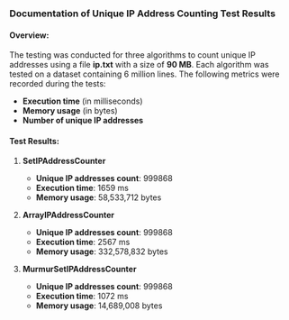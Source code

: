 ### Documentation of Unique IP Address Counting Test Results

#### Overview:
The testing was conducted for three algorithms to count unique IP addresses using a file **ip.txt** with a size of **90 MB**. Each algorithm was tested on a dataset containing 6 million lines. The following metrics were recorded during the tests:

- **Execution time** (in milliseconds)
- **Memory usage** (in bytes)
- **Number of unique IP addresses**

#### Test Results:

1. **SetIPAddressCounter**
    - **Unique IP addresses count**: 999868
    - **Execution time**: 1659 ms
    - **Memory usage**: 58,533,712 bytes

2. **ArrayIPAddressCounter**
    - **Unique IP addresses count**: 999868
    - **Execution time**: 2567 ms
    - **Memory usage**: 332,578,832 bytes

3. **MurmurSetIPAddressCounter**
    - **Unique IP addresses count**: 999868
    - **Execution time**: 1072 ms
    - **Memory usage**: 14,689,008 bytes